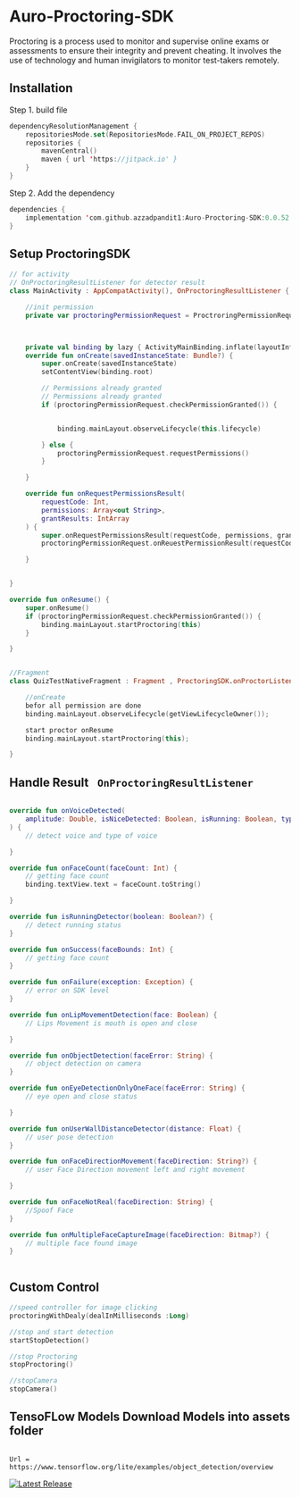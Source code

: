 
# Auro-Proctoring-SDK

Proctoring is a process used to monitor and supervise online exams or assessments to ensure their integrity and prevent cheating. It involves the use of technology and human invigilators to monitor test-takers remotely.

## Installation

Step 1.  build file


```kotlin
dependencyResolutionManagement {
    repositoriesMode.set(RepositoriesMode.FAIL_ON_PROJECT_REPOS)
    repositories {
        mavenCentral()
        maven { url 'https://jitpack.io' }
    }
}
```
Step 2. Add the dependency
```kotlin
dependencies {
    implementation 'com.github.azzadpandit1:Auro-Proctoring-SDK:0.0.52'
}
```

## Setup ProctoringSDK

```kotlin
// for activity 
// OnProctoringResultListener for detector result
class MainActivity : AppCompatActivity(), OnProctoringResultListener {

    //init permission
    private var proctoringPermissionRequest = ProctroringPermissionRequest(this)



    private val binding by lazy { ActivityMainBinding.inflate(layoutInflater) }
    override fun onCreate(savedInstanceState: Bundle?) {
        super.onCreate(savedInstanceState)
        setContentView(binding.root)

        // Permissions already granted
        // Permissions already granted
        if (proctoringPermissionRequest.checkPermissionGranted()) {


            binding.mainLayout.observeLifecycle(this.lifecycle)

        } else {
            proctoringPermissionRequest.requestPermissions()
        }

    }

    override fun onRequestPermissionsResult(
        requestCode: Int,
        permissions: Array<out String>,
        grantResults: IntArray
    ) {
        super.onRequestPermissionsResult(requestCode, permissions, grantResults)
        proctoringPermissionRequest.onReuestPermissionResult(requestCode,permissions,grantResults)

    }


}

override fun onResume() {
    super.onResume()
    if (proctoringPermissionRequest.checkPermissionGranted()) {
        binding.mainLayout.startProctoring(this)
    }

}


//Fragment
class QuizTestNativeFragment : Fragment , ProctoringSDK.onProctorListener {

    //onCreate 
    befor all permission are done
    binding.mainLayout.observeLifecycle(getViewLifecycleOwner());

    start proctor onResume
    binding.mainLayout.startProctoring(this);

}


```
## Handle Result ``` OnProctoringResultListener```

```kotlin

override fun onVoiceDetected(
    amplitude: Double, isNiceDetected: Boolean, isRunning: Boolean, typeOfVoiceDetected: String
) {
    // detect voice and type of voice

}

override fun onFaceCount(faceCount: Int) {
    // getting face count
    binding.textView.text = faceCount.toString()

}

override fun isRunningDetector(boolean: Boolean?) {
    // detect running status
}

override fun onSuccess(faceBounds: Int) {
    // getting face count
}

override fun onFailure(exception: Exception) {
    // error on SDK level
}

override fun onLipMovementDetection(face: Boolean) {
    // Lips Movement is mouth is open and close

}

override fun onObjectDetection(faceError: String) {
    // object detection on camera
}

override fun onEyeDetectionOnlyOneFace(faceError: String) {
    // eye open and close status

}

override fun onUserWallDistanceDetector(distance: Float) {
    // user pose detection
}

override fun onFaceDirectionMovement(faceDirection: String?) {
    // user Face Direction movement left and right movement

}

override fun onFaceNotReal(faceDirection: String) {
    //Spoof Face
}

override fun onMultipleFaceCaptureImage(faceDirection: Bitmap?) {
    // multiple face found image 
}



```
## Custom Control

```kotlin
//speed controller for image clicking
proctoringWithDealy(dealInMilliseconds :Long)

//stop and start detection 
startStopDetection()

//stop Proctoring
stopProctoring()

//stopCamera
stopCamera()

```
## TensoFLow Models  Download Models into assets folder 
```

Url = https://www.tensorflow.org/lite/examples/object_detection/overview

```
[![Latest Release](https://img.shields.io/github/v/release/azzadpandit1/Auro-Proctoring-SDK?include_prereleases&sort=semver)](https://github.com/azzadpandit1/Auro-Proctoring-SDK/releases/latest)
